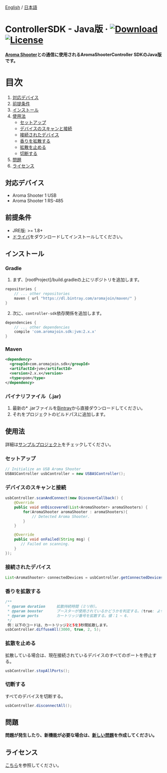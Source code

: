 [English](https://github.com/aromajoin/controller-sdk-java) / [日本語](README-JP.md)

# ControllerSDK - Java版 &middot; [ ![Download](https://api.bintray.com/packages/aromajoin/maven/com.aromajoin.sdk%3Ajvm/images/download.svg) ](https://bintray.com/aromajoin/maven/com.aromajoin.sdk%3Ajvm/_latestVersion) [![License](https://img.shields.io/badge/license-Apache%202-4EB1BA.svg?style=flat-square)](https://www.apache.org/licenses/LICENSE-2.0.html)

**[Aroma Shooter](https://aromajoin.com/hardware/shooters/aroma-shooter-1)との通信に使用されるAromaShooterController SDKのJava版です。**  

# 目次
1. [対応デバイス](#対応デバイス)  
2. [前提条件](#前提条件)
3. [インストール](#インストール)
4. [使用法](#使用法)
    * [セットアップ](#セットアップ)
    * [デバイスのスキャンと接続](#デバイスのスキャンと接続)
    * [接続されたデバイス](#接続されたデバイス)
    * [香りを拡散する](#香りを拡散する)
    * [拡散を止める](#拡散を止める)
    * [切断する](#切断する)
5. [問題](#問題)
6. [ライセンス](#ライセンス)

## 対応デバイス
* Aroma Shooter 1 USB
* Aroma Shooter 1 RS-485

## 前提条件
* JRE版: >= 1.8+
* [ドライバ](http://www.ftdichip.com/FTDrivers.htm)をダウンロードしてインストールしてください。

## インストール
### Gradle

1. まず、[rootProject]/build.gradleの上にリポジトリを追加します。
```gradle
repositories {
    // ... other repositories
    maven { url "https://dl.bintray.com/aromajoin/maven/" }
}
```
2. 次に、`controller-sdk`依存関係を追加します。
```gradle
dependencies {
    // ... other dependencies
    compile 'com.aromajoin.sdk:jvm:2.x.x'
}
```
### Maven
```xml
<dependency>
  <groupId>com.aromajoin.sdk</groupId>
  <artifactId>jvm</artifactId>
  <version>2.x.x</version>
  <type>pom</type>
</dependency>
```
### バイナリファイル（.jar)
1. 最新の* .jarファイルを[Bintray](https://bintray.com/aromajoin/maven/com.aromajoin.sdk%3Ajvm#files/com/aromajoin/sdk/jvm)から直接ダウンロードしてください。
2. それをプロジェクトのビルドパスに追加します。

## 使用法
詳細は[サンプルプロジェクト](https://github.com/aromajoin/controller-sdk-java/tree/master/Sample)をチェックしてください。

### セットアップ
```java
// Initialize an USB Aroma Shooter
USBASController usbController = new USBASController();
```
### デバイスのスキャンと接続

```java
usbController.scanAndConnect(new DiscoverCallback() {
    @Override
    public void onDiscovered(List<AromaShooter> aromaShooters) {
        for(AromaShooter aromaShooter : aromaShooters){
            // Detected Aroma Shooter.
        }
    }

    @Override
    public void onFailed(String msg) {
       // Failed on scanning.
    }
});
```

### 接続されたデバイス
```java
List<AromaShooter> connectedDevices = usbController.getConnectedDevices();
```

### 香りを拡散する 
```java
/**
 * @param duration     拡散持続時間（ミリ秒）。
 * @param booster      ブースターが使用されているかどうかを判定する。(true: より強く拡散する, false: より弱く拡散する)
 * @param ports        カートリッジ番号を拡散する。値：1 ~ 6.
 */
 例：以下のコードは、カートリッジ2と5を3秒間拡散します。
usbController.diffuseAll(3000, true, 2, 5);
```
### 拡散を止める
拡散している場合は、現在接続されているデバイスのすべてのポートを停止する。
```java
usbController.stopAllPorts();
```
### 切断する
すべてのデバイスを切断する。
```java
usbController.disconnectAll();
```
## 問題
**問題が発生したり、新機能が必要な場合は、[新しい問題](https://github.com/aromajoin/controller-sdk-java/issues)を作成してください。**

## ライセンス
[こちら](https://github.com/aromajoin/controller-sdk-windows/blob/master/LICENSE.md)を参照してください。

